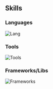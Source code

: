 Skills
--
### Languages 

![Lang](https://skillicons.dev/icons?i=javascript,typescript,python,haskell,cpp)
### Tools

![Tools](https://skillicons.dev/icons?i=git,github,neovim,nodejs,jest,css,sass )

### Frameworks/Libs

![Frameworks](https://skillicons.dev/icons?i=react,nextjs)

